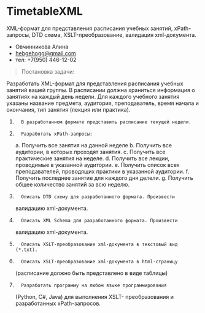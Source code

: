 # TimetableXML
XML-формат для представления расписания учебных занятий, xPath-запросы, DTD схема, XSLT-преобразование, валидация xml-документа.

- Овчинникова Алина 
- hebgehogg@gmail.com
- тел: +7(950) 446-12-02


> Постановка задачи:

Разработать XML-формат для представления расписания учебных занятий 
вашей группы. В расписании должна храниться информация о занятиях на 
каждый день недели. Для каждого учебного занятия указаны название 
предмета, аудитория, преподаватель, время начала и окончания, 
тип занятия (лекция или практика).

1.       В разработанном формате представить расписание текущей недели.
2.       Разработать xPath-запросы:
	a.       Получить все занятия на данной неделе
	b.      Получить все аудитории, в которых проходят занятия.
	c.       Получить все практические занятия на неделе.
	d.      Получить все лекции, проводимые в указанной аудитории.
	e.      Получить список всех преподавателей, проводящих 
		практики в указанной аудитории.
	f.        Получить последнее занятие для каждого дня делели.
	g.       Получить общее количество занятий за всю неделю.
3.       Описать DTD схему для разработанного формата. Произвести 
	валидацию xml-документа.
4.       Описать XML Schema для разработанного формата. Произвести 
	валидацию xml-документа.
5.       Описать XSLT-преобразование xml-документа в текстовый вид (*.txt).
6.       Описать XSLT-преобразование xml-документа в html-страницу 
	(расписание должно быть представлено в виде таблицы)
7.       Разработать программу на любом языке программирования 
	(Python, С#, Java) для выполнения XSLT- преобразования 
	и разработанных xPath-запросов.


